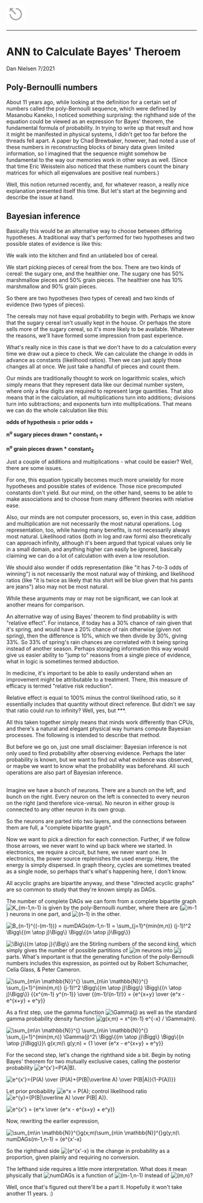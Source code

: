 ﻿<a href="../index.html"><img src="../back.png"></a>

---

# ANN to Calculate Bayes' Theroem

Dan Nielsen 7/2021

## Poly-Bernoulli numbers

About 11 years ago, while looking at the definition for a certain set of numbers called the poly-Bernoulli sequence, which were defined by Masanobu Kaneko, I noticed something surprising: the righthand side of the equation could be viewed as an expression for Bayes' theorem, the fundamental formula of probability. In trying to write up that result and how it might be manifested in physical systems, I didn't get too far before the threads fell apart. A paper by Chad Brewbaker, however, had noted a use of these numbers in reconstructing blocks of binary data given limited information, so I imagined that the sequence might somehow be fundamental to the way our memories work in other ways as well. (Since that time Eric Weisstein also noticed that these numbers count the binary matrices for which all eigenvalues are positive real numbers.)

Well, this notion returned recently, and, for whatever reason, a really nice explanation presented itself this time. But let's start at the beginning and describe the issue at hand.

## Bayesian inference

Basically this would be an alternative way to choose between differing hypotheses. A traditional way that's performed for two hypotheses and two possible states of evidence is like this:

We walk into the kitchen and find an unlabeled box of cereal.

We start picking pieces of cereal from the box. There are two kinds of cereal: the sugary one, and the healthier one. The sugary one has 50% marshmallow pieces and 50% grain pieces. The healthier one has 10% marshmallow and 90% grain pieces.

So there are two hypotheses (two types of cereal) and two kinds of evidence (two types of pieces).

The cereals may not have equal probability to begin with. Perhaps we know that the sugary cereal isn't usually kept in the house. Or perhaps the store sells more of the sugary cereal, so it's more likely to be available. Whatever the reasons, we'll have formed some impression from past experience.

What's really nice in this case is that we don't have to do a calculation every time we draw out a piece to check. We can calculate the change in odds in advance as constants (likelihood ratios). Then we can just apply those changes all at once. We just take a handful of pieces and count them.

Our minds are traditionally thought to work on logarithmic scales, which simply means that they represent data like our decimal number system, where only a few digits are required to represent large quantities. That also means that in the calculation, all multiplications turn into additions; divisions turn into subtractions; and exponents turn into multiplications. That means we can do the whole calculation like this:

**odds of hypothesis = prior odds +**

**n<sup>o</sup> sugary pieces drawn * constant<sub>1</sub> +**

**n<sup>o</sup> grain pieces drawn * constant<sub>2</sub>**

Just a couple of additions and multiplications - what could be easier? Well, there are some issues.

For one, this equation typically becomes much more unwieldy for more hypotheses and possible states of evidence. Those nice precomputed constants don't yield. But our mind, on the other hand, seems to be able to make associations and to choose from many different theories with relative ease.

Also, our minds are not computer processors, so, even in this case, addition and multiplication are not necessarily the most natural operations. Log representation, too, while having many benefits, is not necessarily always most natural. Likelihood ratios (both in log and raw form) also theoretically can approach infinity, although it's been argued that typical values only lie in a small domain, and anything higher can easily be ignored, basically claiming we can do a lot of calculation with even a low resolution.

We should also wonder if odds representation (like "it has 7-to-3 odds of winning") is not necessarily the most natural way of thinking, and likelihood ratios (like "it is twice as likely that his shirt will be blue given that his pants are jeans") also may not be most natural.

While these arguments may or may not be significant, we can look at another means for comparison.

An alternative way of using Bayes' theorem to find probability is with "relative effect". For instance, if today has a 30% chance of rain given that it's spring, and would have a 20% chance of rain otherwise (given not spring), then the difference is 10%, which we then divide by 30%, giving 33%. So 33% of spring's rain chances are correlated with it being spring instead of another season. Perhaps storaging information this way would give us easier ability to "jump to" reasons from a single piece of evidence, what in logic is sometimes termed abduction.

In medicine, it's important to be able to easily understand when an improvement might be attributable to a treatment. There, this measure of efficacy is termed "relative risk reduction".

Relative effect is equal to 100% minus the control likelihood ratio, so it essentially includes that quantity without direct reference. But didn't we say that ratio could run to infinity? Well, yes, but ***.

All this taken together simply means that minds work differently than CPUs, and there's a natural and elegant physical way humans compute Bayesian processes. The following is intended to describe that method.

But before we go on, just one small disclaimer: Bayesian inference is not only used to find probability after observing evidence. Perhaps the later probability is known, but we want to find out what evidence was observed, or maybe we want to know what the probability was beforehand. All such operations are also part of Bayesian inference.

## 

Imagine we have a bunch of neurons. There are a bunch on the left, and bunch on the right. Every neuron on the left is connected to every neuron on the right (and therefore vice-versa). No neuron in either group is connected to any other neuron in its own group.

So the neurons are parted into two layers, and the connections between them are full, a "complete bipartite graph".

Now we want to pick a direction for each connection. Further, if we follow those arrows, we never want to wind up back where we started. In electronics, we require a circuit, but here, we never want one. In electronics, the power source replenishes the used energy. Here, the energy is simply dispersed. In graph theory, cycles are sometimes treated as a single node, so perhaps that's what's happening here, I don't know.

All acyclic graphs are bipartite anyway, and these "directed acyclic graphs" are so common to study that they're known simply as DAGs.

The number of complete DAGs we can form from a complete bipartite graph <img src="https://i.upmath.me/svg/K_%7Bm-1%2Cn-1%7D" alt="K_{m-1,n-1}" /> is given by the poly-Bernoulli number, where there are (<img src="https://i.upmath.me/svg/m-1" alt="m-1" />) neurons in one part, and <img src="https://i.upmath.me/svg/(n-1)" alt="(n-1)" /> in the other.

<img src="https://i.upmath.me/svg/B_%7Bn-1%7D%5E%7B(-(m-1))%7D%20%3D%20numDAGs(m-1%2Cn-1)%20%3D%20%5Csum_%7Bj%3D1%7D%5E%7Bmin(m%2Cn)%7D%20(j-1)!%5E2%20%5CBigg%5C%7B%7Bm%20%5Catop%20j%7D%5CBigg%5C%7D%20%5CBigg%5C%7B%7Bn%20%5Catop%20j%7D%5CBigg%5C%7D%7D" alt="B_{n-1}^{(-(m-1))} = numDAGs(m-1,n-1) = \sum_{j=1}^{min(m,n)} (j-1)!^2 \Bigg\{{m \atop j}\Bigg\} \Bigg\{{n \atop j}\Bigg\}}" />

<img src="https://i.upmath.me/svg/%5CBig%5C%7B%7Bm%20%5Catop%20j%7D%7B%5CBig%5C%7D" alt="\Big\{{m \atop j}{\Big\}" /> are the Stirling numbers of the second kind, which simply gives the number of possible partitions of <img src="https://i.upmath.me/svg/m" alt="m" /> neurons into <img src="https://i.upmath.me/svg/j" alt="j" /> parts. What's important is that the generating function of the poly-Bernoulli numbers includes this expression, as pointed out by Robert Schumacher, Celia Glass, & Peter Cameron.

<img src="https://i.upmath.me/svg/%5Csum_%7Bm%5Cin%20%5Cmathbb%7BN%7D%7D%5E%7B%7D%20%5Csum_%7Bn%5Cin%20%5Cmathbb%7BN%7D%7D%5E%7B%7D%20%5Csum_%7Bj%3D1%7D%5E%7Bmin(m%2Cn)%7D%20(j-1)!%5E2%20%5CBigg%5C%7B%7Bm%20%5Catop%20j%7D%5CBigg%5C%7D%20%5CBigg%5C%7B%7Bn%20%5Catop%20j%7D%5CBigg%5C%7D%7D%20%7B%7Bx%5E%7Bm-1%7D%20y%5E%7Bn-1%7D%7D%20%5Cover%20%7B(m-1)!(n-1)!%7D%7D%20%3D%20%7Be%5E%7Bx%2By%7D%20%5Cover%20%7Be%5Ex%20-%20e%5E%7Bx%2By%7D%20%2B%20e%5Ey%7D%7D" alt="\sum_{m\in \mathbb{N}}^{} \sum_{n\in \mathbb{N}}^{} \sum_{j=1}^{min(m,n)} (j-1)!^2 \Bigg\{{m \atop j}\Bigg\} \Bigg\{{n \atop j}\Bigg\}} {{x^{m-1} y^{n-1}} \over {(m-1)!(n-1)!}} = {e^{x+y} \over {e^x - e^{x+y} + e^y}}" />

As a first step, use the gamma function <img src="https://i.upmath.me/svg/%5CGamma(j)" alt="\Gamma(j)" /> as well as the standard gamma probability density function <img src="https://i.upmath.me/svg/g(x%3Bm)%20%3D%20x%5E%7Bm-1%7D%20e%5E%7B-x%7D%20%2F%20%5CGamma(m)" alt="g(x;m) = x^{m-1} e^{-x} / \Gamma(m)" />.

<img src="https://i.upmath.me/svg/%5Csum_%7Bm%5Cin%20%5Cmathbb%7BN%7D%7D%5E%7B%7D%20%5Csum_%7Bn%5Cin%20%5Cmathbb%7BN%7D%7D%5E%7B%7D%20%5Csum_%7Bj%3D1%7D%5E%7Bmin(m%2Cn)%7D%20%5CGamma(j)%5E2%5C%20%5CBigg%5C%7B%7Bm%20%5Catop%20j%7D%5CBigg%5C%7D%20%5CBigg%5C%7B%7Bn%20%5Catop%20j%7D%5CBigg%5C%7D%7D%5C%20g(x%3Bm)%5C%20g(y%3Bn)%20%3D%20%7B1%20%5Cover%20%7Be%5Ex%20-%20e%5E%7Bx%2By%7D%20%2B%20e%5Ey%7D%7D" alt="\sum_{m\in \mathbb{N}}^{} \sum_{n\in \mathbb{N}}^{} \sum_{j=1}^{min(m,n)} \Gamma(j)^2\ \Bigg\{{m \atop j}\Bigg\} \Bigg\{{n \atop j}\Bigg\}}\ g(x;m)\ g(y;n) = {1 \over {e^x - e^{x+y} + e^y}}" />

For the second step, let's change the righthand side a bit. Begin by noting Bayes' theorem for two mutually exclusive cases, calling the posterior probability <img src="https://i.upmath.me/svg/e%5E%7Bx'%7D%3DP(A%7CB)" alt="e^{x'}=P(A|B)" />.

<img src="https://i.upmath.me/svg/e%5E%7Bx'%7D%3D%7BP(A)%20%5Cover%20%7BP(A)%2B%7BP(B%7C%5Coverline%20A)%20%5Cover%20P(B%7CA)%7D(1-P(A))%7D%7D" alt="e^{x'}={P(A) \over {P(A)+{P(B|\overline A) \over P(B|A)}(1-P(A))}}" />

Let prior probability <img src="https://i.upmath.me/svg/e%5Ex%20%3D%20P(A)" alt="e^x = P(A)" />; control likelihood ratio <img src="https://i.upmath.me/svg/e%5E%7By%7D%3D%7BP(B%7C%5Coverline%20A)%20%5Cover%20P(B%7C%20A)%7D" alt="e^{y}={P(B|\overline A) \over P(B| A)}" />.

<img src="https://i.upmath.me/svg/e%5E%7Bx'%7D%20%3D%20%7Be%5Ex%20%5Cover%20%7Be%5Ex%20-%20e%5E%7Bx%2By%7D%20%2B%20e%5Ey%7D%7D" alt="e^{x'} = {e^x \over {e^x - e^{x+y} + e^y}}" />

Now, rewriting the earlier expression,

<img src="https://i.upmath.me/svg/%5Csum_%7Bm%5Cin%20%5Cmathbb%7BN%7D%7D%5E%7B%7Dg(x%3Bm)%5Csum_%7Bn%5Cin%20%5Cmathbb%7BN%7D%7D%5E%7B%7Dg(y%3Bn)%5C%20numDAGs(m-1%2Cn-1)%20%3D%20%7Be%5E%7Bx'-x%7D" alt="\sum_{m\in \mathbb{N}}^{}g(x;m)\sum_{n\in \mathbb{N}}^{}g(y;n)\ numDAGs(m-1,n-1) = {e^{x'-x}" />

So the righthand side <img src="https://i.upmath.me/svg/%7Be%5E%7Bx'-x%7D" alt="{e^{x'-x}" /> is the change in probability as a proportion, given plainly and requiring no conversion.

The lefthand side requires a little more interpretation. What does it mean physically that <img src="https://i.upmath.me/svg/numDAGs" alt="numDAGs" /> is a function of <img src="https://i.upmath.me/svg/(m-1%2Cn-1)" alt="(m-1,n-1)" /> instead of <img src="https://i.upmath.me/svg/(m%2Cn)" alt="(m,n)" />?

Well, once that's figured out there'll be a part II. Hopefully it won't take another 11 years. :)

